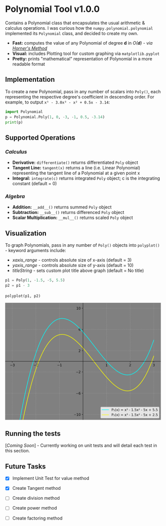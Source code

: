 # Polynomial Tool v1.0.0

Contains a Polynomial class that encapsulates the usual arithmetic & calculus operations. I was curious how the `numpy.polynomial.polynomial` implemented its `Polynomial` class, and decided to create my own.

* **Fast:** computes the value of any Polynomial of degree **d** in *O(**d**) - via [Horner's Method](https://en.wikipedia.org/wiki/Horner%27s_method)*
* **Visual:** includes Plotting tool for custom graphing via `matplotlib.pyplot`
* **Pretty:** prints "mathematical" representation of Polynomial in a more readable format


## Implementation

To create a new Polynomial, pass in any number of scalars into `Poly()`, each representing the respective degree's coefficient in descending order. For example, to output `x⁵ - 3.0x³ - x² + 0.5x - 3.14`:

```python
import Polynomial
p = Polynomial.Poly(1, 0, -3, -1, 0.5, -3.14)
print(p)
```


## Supported Operations

### *Calculus*
* **Derivative:** `differentiate()` returns differentiated `Poly` object
* **Tangent Line:** `tangent(x)` returns a line (i.e. Linear Polynomial) representing the tangent line of a Polynomial at a given point x
* **Integral:** `integrate(c)` returns integrated `Poly` object; c is the integrating constant (default = 0)

### *Algebra*
* **Addition:** `__add__()` returns summed `Poly` object
* **Subtraction:** `__sub__()` returns differenced `Poly` object
* **Scalar Multiplication:** `__mul__()` returns scaled `Poly` object

## Visualization

To graph Polynomials, pass in any number of `Poly()` objects into `polyplot()` - keyword arguments include:
* *xaxis_range* - controls absolute size of x-axis (default = 3)
* *yaxis_range* - controls absolute size of y-axis (default = 10)
* *titleString* - sets custom plot title above graph (default = No title)

```python
p1 = Poly(1, -1.5, -5, 5.5)
p2 = p1 - 3

polyplot(p1, p2)
```
![Sample 3rd degree Polynomials](screenshots/cubics.png)

## Running the tests

[*Coming Soon*] - Currently working on unit tests and will detail each test in this section.

## Future Tasks

- [X] Implement Unit Test for value method
- [X] Create Tangent method
- [ ] Create division method
- [ ] Create power method
- [ ] Create factoring method


